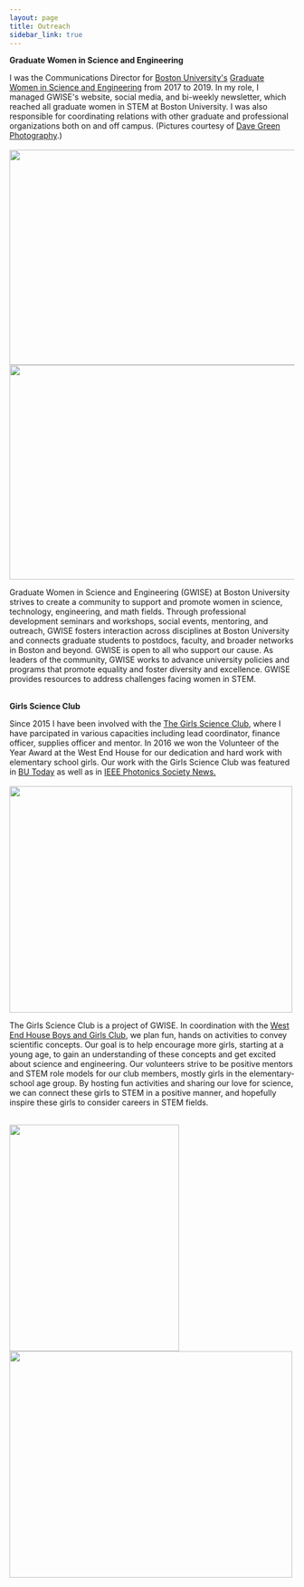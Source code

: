 ```yaml
---
layout: page
title: Outreach
sidebar_link: true
---
```


<p><b> Graduate Women in Science and Engineering </b><br> 
<p> I was the Communications Director for <a href="http://www.bu.edu/">Boston University's</a> <a href="http://www.bu.edu/gwise/">Graduate Women in Science and Engineering</a> from 2017 to 2019. In my role, I managed GWISE's website, social media, and bi-weekly newsletter, which reached all graduate women in STEM at Boston University. I was also responsible for coordinating relations with other graduate and professional organizations both on and off campus. (Pictures courtesy of <a href="http://www.davegreenphoto.com/">Dave Green Photography</a>.) <br>
<br>
<img style="float: center;" src="../images/GWISE_10YearGala_0473.jpg" width="568.96" height="379.31">	
<img style="float: center;" src="../images/GWISE_10YearGala_0403.jpg" width="568.96" height="379.31">	
<p> Graduate Women in Science and Engineering (GWISE) at Boston University strives to create a community to support and promote women in science, technology, engineering, and math fields. Through professional development seminars and workshops, social events, mentoring, and outreach, GWISE fosters interaction across disciplines at Boston University and connects graduate students to postdocs, faculty, and broader networks in Boston and beyond. GWISE is open to all who support our cause. As leaders of the community, GWISE works to advance university policies and programs that promote equality and foster diversity and excellence. GWISE provides resources to address challenges facing women in STEM.<br>
<br>
<p><b> Girls Science Club </b><br> 
<p> Since 2015 I have been involved with the <a href="https://sciencegirlsclub.wordpress.com/">The Girls Science Club</a>, where I have parcipated in various capacities including lead coordinator, finance officer, supplies officer and mentor. In 2016 we won the Volunteer of the Year Award at the West End House for our dedication and hard work with elementary school girls. Our work with the Girls Science Club was featured in <a href="http://www.bu.edu/today/2017/science-club-for-girls/">BU Today</a> as well as in <a href="https://www.photonicssociety.org/images/files/publications/Newsletter/Feb_2017_PDF.pdf#page=32"> IEEE Photonics Society News.</a><br>
<br>
<img style="float: center;" src="../images/Volunteer_of_the_year.jpg" width="500" height="400">
<p>The Girls Science Club is a project of GWISE. In coordination with the <a href="http://westendhouse.org/">West End House Boys and Girls Club</a>, we plan fun, hands on activities to convey scientific concepts. Our goal is to help encourage more girls, starting at a young age, to gain an understanding of these concepts and get excited about science and engineering. Our volunteers strive to be positive mentors and STEM role models for our club members, mostly girls in the elementary-school age group. By hosting fun activities and sharing our love for science, we can connect these girls to STEM in a positive manner, and hopefully inspire these girls to consider careers in STEM fields.<br>
</p>
<br>
<img style="float: center;" src="../images/GSC.jpg" width="300" height="400">
<img style="float: center;" src="../images/GSC2.jpg" width="500" height="400">	
<br>
</div>

